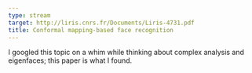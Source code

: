 ```yaml
---
type: stream
target: http://liris.cnrs.fr/Documents/Liris-4731.pdf
title: Conformal mapping-based face recognition
---
```


I googled this topic on a whim while thinking about complex analysis and eigenfaces; this paper is what I found.